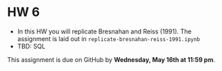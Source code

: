 # HW 6


 - In this HW you will replicate Bresnahan and Reiss (1991). The assignment is laid out in `replicate-bresnahan-reiss-1991.ipynb`
 - TBD: SQL

This assignment is due on GitHub by **Wednesday, May 16th at 11:59 pm**.
